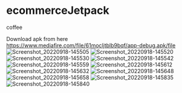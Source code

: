 # ecommerceJetpack
coffee


Download apk from here 
https://www.mediafire.com/file/61mocljtblb9bqf/app-debug.apk/file
![Screenshot_20220918-145505](https://user-images.githubusercontent.com/108500575/190903471-1d68f1fa-5467-4878-9a87-d75d2d9a1cd4.png)
![Screenshot_20220918-145520](https://user-images.githubusercontent.com/108500575/190903472-304cb7f4-d562-4441-881c-3f6c2e0f6e3d.png)
![Screenshot_20220918-145530](https://user-images.githubusercontent.com/108500575/190903473-960023c5-1563-4e56-a995-16cba82a6b98.png)
![Screenshot_20220918-145542](https://user-images.githubusercontent.com/108500575/190903478-8068cc86-267c-4ff5-9008-ab6660c32dfc.png)
![Screenshot_20220918-145559](https://user-images.githubusercontent.com/108500575/190903480-89cc1206-c0ef-4e93-8fa9-3a43bcf9a243.png)
![Screenshot_20220918-145612](https://user-images.githubusercontent.com/108500575/190903481-ff19dbaf-52cf-41b6-9016-cc47210d335d.png)
![Screenshot_20220918-145632](https://user-images.githubusercontent.com/108500575/190903482-b9b6aaad-f3a5-45fb-864d-81037d5dee70.png)
![Screenshot_20220918-145648](https://user-images.githubusercontent.com/108500575/190903484-904a0f2d-bb0c-45a7-8514-848b0488a367.png)
![Screenshot_20220918-145658](https://user-images.githubusercontent.com/108500575/190903485-fabd51be-3fd7-4911-ae0d-faaac89ac882.png)
![Screenshot_20220918-145835](https://user-images.githubusercontent.com/108500575/190903486-1245d150-592f-4829-a0b8-3b61ed5e890e.png)
![Screenshot_20220918-145840](https://user-images.githubusercontent.com/108500575/190903490-d9f3e9b8-6e4d-4dd2-a41a-7a0af303536c.png)

